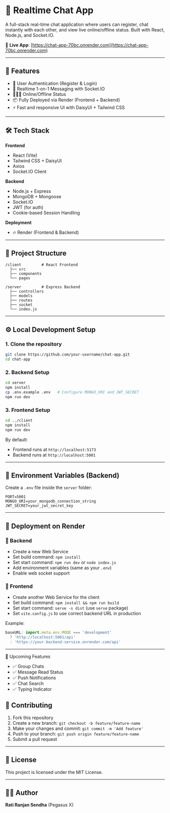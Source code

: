 # 💬 Realtime Chat App

A full-stack real-time chat application where users can register, chat instantly with each other, and view live online/offline status. Built with React, Node.js, and Socket.IO.

🔗 **Live App**: [https://chat-app-70bc.onrender.com](https://chat-app-70bc.onrender.com)

---

## 🚀 Features

- 🔐 User Authentication (Register & Login)
- 💬 Realtime 1-on-1 Messaging with Socket.IO
- 🧑‍🤝‍🧑 Online/Offline Status
- 📦 Fully Deployed via Render (Frontend + Backend)
- ⚡ Fast and responsive UI with DaisyUI + Tailwind CSS

---

## 🛠️ Tech Stack

**Frontend**  
- React (Vite)
- Tailwind CSS + DaisyUI  
- Axios  
- Socket.IO Client  

**Backend**  
- Node.js + Express  
- MongoDB + Mongoose  
- Socket.IO  
- JWT (for auth)  
- Cookie-based Session Handling  

**Deployment**  
- 🔥 Render (Frontend & Backend)

---

## 📁 Project Structure

```
/client         # React Frontend
  ├── src
  ├── components
  └── pages

/server         # Express Backend
  ├── controllers
  ├── models
  ├── routes
  ├── socket
  └── index.js
```

---

## ⚙️ Local Development Setup

### 1. Clone the repository

```bash
git clone https://github.com/your-username/chat-app.git
cd chat-app
```

### 2. Backend Setup

```bash
cd server
npm install
cp .env.example .env   # Configure MONGO_URI and JWT_SECRET
npm run dev
```

### 3. Frontend Setup

```bash
cd ../client
npm install
npm run dev
```

By default:
- Frontend runs at `http://localhost:5173`
- Backend runs at `http://localhost:5001`

---

## 🔐 Environment Variables (Backend)

Create a `.env` file inside the `server` folder:

```
PORT=5001
MONGO_URI=your_mongodb_connection_string
JWT_SECRET=your_jwt_secret_key
```

---

## 🚀 Deployment on Render

### 🔹 Backend
- Create a new Web Service
- Set build command: `npm install`
- Set start command: `npm run dev` or `node index.js`
- Add environment variables (same as your `.env`)
- Enable web socket support

### 🔹 Frontend
- Create another Web Service for the client
- Set build command: `npm install && npm run build`
- Set start command: `serve -s dist` (use `serve` package)
- Set `vite.config.js` to use correct backend URL in production

Example:

```js
baseURL: import.meta.env.MODE === 'development'
  ? 'http://localhost:5001/api'
  : 'https://your-backend-service.onrender.com/api'
```

---
🧪 Upcoming Features

- ✅ Group Chats
- ✅ Message Read Status
- ✅ Push Notifications
- ✅ Chat Search
- ✅ Typing Indicator


## 🤝 Contributing

1. Fork this repository
2. Create a new branch: `git checkout -b feature/feature-name`
3. Make your changes and commit: `git commit -m 'Add feature'`
4. Push to your branch: `git push origin feature/feature-name`
5. Submit a pull request

---

## 📄 License

This project is licensed under the MIT License.

---

## 👨‍💻 Author

**Rati Ranjan Sendha**  (Pegasus X)
